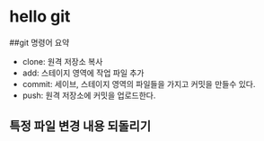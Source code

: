 # hello git

##git 명령어 요약

- clone: 원격 저장소 복사
- add:  스테이지 영역에 작업 파일 추가 
- commit: 세이브, 스테이지 영역의 파일들을 가지고 커밋을 만들수 있다.
- push: 원격 저장소에 커밋을 업로드한다.


## 특정 파일 변경 내용 되돌리기